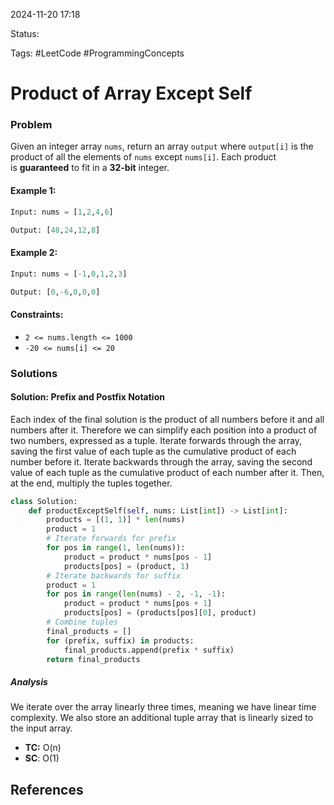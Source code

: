 2024-11-20 17:18

Status: 

Tags: #LeetCode #ProgrammingConcepts 

# Product of Array Except Self
### Problem
Given an integer array `nums`, return an array `output` where `output[i]` is the product of all the elements of `nums` except `nums[i]`. Each product is **guaranteed** to fit in a **32-bit** integer.
#### Example 1:
```python
Input: nums = [1,2,4,6]

Output: [48,24,12,8]
```
#### Example 2:
```python
Input: nums = [-1,0,1,2,3]

Output: [0,-6,0,0,0]
```
#### Constraints:
- `2 <= nums.length <= 1000`
- `-20 <= nums[i] <= 20`
### Solutions
#### Solution: Prefix and Postfix Notation
Each index of the final solution is the product of all numbers before it and all numbers after it. Therefore we can simplify each position into a product of two numbers, expressed as a tuple. Iterate forwards through the array, saving the first value of each tuple as the cumulative product of each number before it. Iterate backwards through the array, saving the second value of each tuple as the cumulative product of each number after it. Then, at the end, multiply the tuples together. 

```python
class Solution:
    def productExceptSelf(self, nums: List[int]) -> List[int]:
        products = [(1, 1)] * len(nums)
        product = 1
        # Iterate forwards for prefix
        for pos in range(1, len(nums)):
            product = product * nums[pos - 1]
            products[pos] = (product, 1)
        # Iterate backwards for suffix
        product = 1
        for pos in range(len(nums) - 2, -1, -1):
            product = product * nums[pos + 1]
            products[pos] = (products[pos][0], product)
        # Combine tuples
        final_products = []
        for (prefix, suffix) in products:
            final_products.append(prefix * suffix)
        return final_products
```
##### Analysis
We iterate over the array linearly three times, meaning we have linear time complexity. We also store an additional tuple array that is linearly sized to the input array.
- **TC:** O(n)
- **SC**: O(1)
## References
